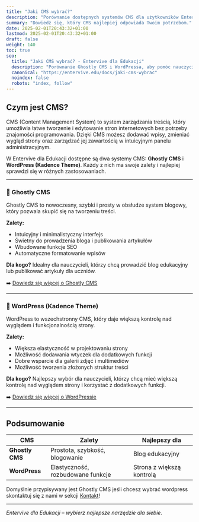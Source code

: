 ```yaml
---
title: "Jaki CMS wybrać?"
description: "Porównanie dostępnych systemów CMS dla użytkowników Entervive dla Edukacji."
summary: "Dowiedz się, który CMS najlepiej odpowiada Twoim potrzebom."
date: 2025-02-01T20:43:32+01:00
lastmod: 2025-02-01T20:43:32+01:00
draft: false
weight: 140
toc: true
seo:
  title: "Jaki CMS wybrać? - Entervive dla Edukacji"
  description: "Porównanie Ghostly CMS i WordPressa, aby pomóc nauczycielom wybrać najlepszą opcję dla ich strony."
  canonical: "https://entervive.edu/docs/jaki-cms-wybrac"
  noindex: false
  robots: "index, follow"
---
```


## Czym jest CMS?

CMS (Content Management System) to system zarządzania treścią, który umożliwia łatwe tworzenie i edytowanie stron internetowych bez potrzeby znajomości programowania. Dzięki CMS możesz dodawać wpisy, zmieniać wygląd strony oraz zarządzać jej zawartością w intuicyjnym panelu administracyjnym.

W Entervive dla Edukacji dostępne są dwa systemy CMS: **Ghostly CMS** i **WordPress (Kadence Theme)**. Każdy z nich ma swoje zalety i najlepiej sprawdzi się w różnych zastosowaniach.

---

### 🔹 Ghostly CMS

Ghostly CMS to nowoczesny, szybki i prosty w obsłudze system blogowy, który pozwala skupić się na tworzeniu treści.

**Zalety:**

- Intuicyjny i minimalistyczny interfejs
- Świetny do prowadzenia bloga i publikowania artykułów
- Wbudowane funkcje SEO
- Automatyczne formatowanie wpisów

**Dla kogo?**
Idealny dla nauczycieli, którzy chcą prowadzić blog edukacyjny lub publikować artykuły dla uczniów.

➡️ [Dowiedz się więcej o Ghostly CMS](/docs/ghostly-cms/)

---

### 🔹 WordPress (Kadence Theme)

WordPress to wszechstronny CMS, który daje większą kontrolę nad wyglądem i funkcjonalnością strony.

**Zalety:**

- Większa elastyczność w projektowaniu strony
- Możliwość dodawania wtyczek dla dodatkowych funkcji
- Dobre wsparcie dla galerii zdjęć i multimediów
- Możliwość tworzenia złożonych struktur treści

**Dla kogo?**
Najlepszy wybór dla nauczycieli, którzy chcą mieć większą kontrolę nad wyglądem strony i korzystać z dodatkowych funkcji.

➡️ [Dowiedz się więcej o WordPressie](/docs/wordpress/)

---

## Podsumowanie

| CMS             | Zalety                            | Najlepszy dla             |
| --------------- | --------------------------------- | ------------------------- |
| **Ghostly CMS** | Prostota, szybkość, blogowanie    | Blog edukacyjny           |
| **WordPress**   | Elastyczność, rozbudowane funkcje | Strona z większą kontrolą |

Domyślnie przypisywany jest Ghostly CMS jeśli chcesz wybrać wordpress skontaktuj się z nami w sekcji [Kontakt](/docs/kontakt/)!

---

_Entervive dla Edukacji – wybierz najlepsze narzędzie dla siebie._
